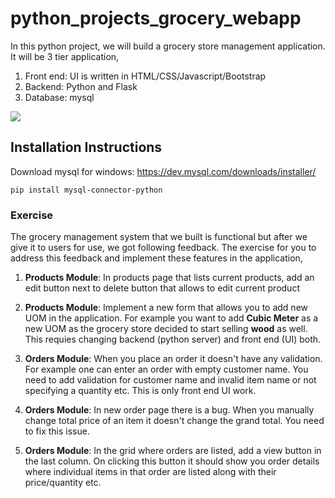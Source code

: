 # python_projects_grocery_webapp

In this python project, we will build a grocery store management application. It will be 3 tier application,

1. Front end: UI is written in HTML/CSS/Javascript/Bootstrap
2. Backend: Python and Flask
3. Database: mysql

![](homepage.JPG)

## Installation Instructions

Download mysql for windows: <https://dev.mysql.com/downloads/installer/>

`pip install mysql-connector-python`

### Exercise

The grocery management system that we built is functional but after we give it to users for use, we got following feedback. The exercise for you to address this feedback and implement these features in the application,

1. **Products Module**: In products page that lists current products, add an edit button next to delete button that allows to edit current product

2. **Products Module**: Implement a new form that allows you to add new UOM in the application. For example you want to add **Cubic Meter** as a new UOM as the grocery store decided to start selling **wood** as well. This requies changing backend (python server) and front end (UI) both.

3. **Orders Module**: When you place an order it doesn't have any validation. For example one can enter an order with empty customer name. You need to add validation for customer name and invalid item name or not specifying a quantity etc. This is only front end UI work.

4. **Orders Module**: In new order page there is a bug. When you manually change total price of an item it doesn't change the grand total. You need to fix this issue.

5. **Orders Module**: In the grid where orders are listed, add a view button in the last column. On clicking this button it should show you order details where individual items in that order are listed along with their price/quantity etc.
